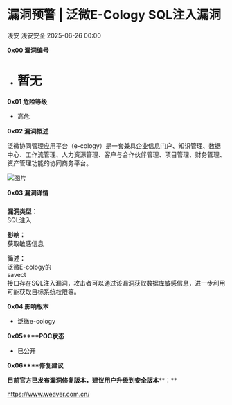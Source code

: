 #  漏洞预警 | 泛微E-Cology SQL注入漏洞  
浅安  浅安安全   2025-06-26 00:00  
  
**0x00 漏洞编号**  
- # 暂无  
  
**0x01 危险等级**  
- 高危  
  
**0x02 漏洞概述**  
  
泛微协同管理应用平台（e-cology）是一套兼具企业信息门户、知识管理、数据中心、工作流管理、人力资源管理、客户与合作伙伴管理、项目管理、财务管理、资产管理功能的协同商务平台。  
  
![图片](https://mmbiz.qpic.cn/sz_mmbiz_png/7stTqD182SUrJBibTRVnu4S9micz4sX1rDm6wgINB5BOuEZ1swwx74zHow6XXph4ShdJXYO1oVtoozO5uSvoW9dQ/640?wx_fmt=other&wxfrom=5&wx_lazy=1&wx_co=1&tp=webp "")  
  
**0x03 漏洞详情**  
###   
  
**漏洞类型：**  
SQL注入  
  
**影响：**  
获取敏感信息  
  
**简述：**  
泛微E-cology的  
savect  
接口存在SQL注入漏洞，攻击者可以通过该漏洞获取数据库敏感信息，进一步利用可能获取目标系统权限等。  
  
**0x04 影响版本**  
- 泛微e-cology  
  
**0x05****POC状态**  
- 已公开  
  
**0x06****修复建议**  
  
**目前官方已发布漏洞修复版本，建议用户升级到安全版本****：**  
  
https://www.weaver.com.cn/  
  
  
  
